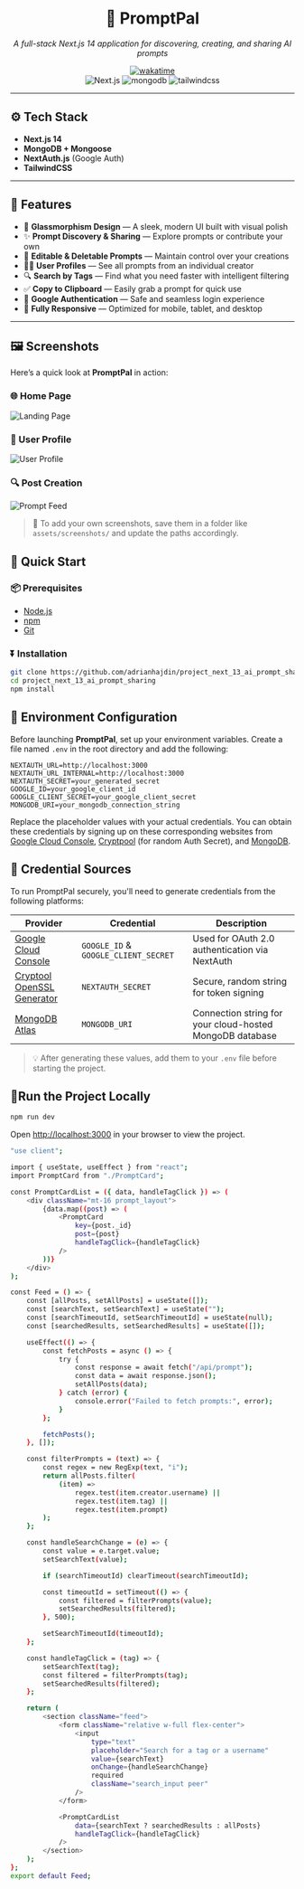 <div align="center">
  <h1>🧠 PromptPal</h1>
  <p><em>A full-stack Next.js 14 application for discovering, creating, and sharing AI prompts</em></p>
  <a href="https://wakatime.com/badge/user/8f8a5854-8346-48b3-a0d4-9835980803aa/project/2b3a7a32-67c8-4f56-b224-4f125f7f9c4b">
    <img src="https://wakatime.com/badge/user/8f8a5854-8346-48b3-a0d4-9835980803aa/project/2b3a7a32-67c8-4f56-b224-4f125f7f9c4b.svg" alt="wakatime">
  </a>

  <div>
    <img src="https://img.shields.io/badge/-Next_JS-black?style=for-the-badge&logoColor=white&logo=nextdotjs&color=000" alt="Next.js" />
    <img src="https://img.shields.io/badge/-Mongodb-black?style=for-the-badge&logoColor=white&logo=mongodb&color=47A248" alt="mongodb" />
    <img src="https://img.shields.io/badge/-Tailwind_CSS-black?style=for-the-badge&logoColor=white&logo=tailwindcss&color=06B6D4" alt="tailwindcss" />
</div>
</div>

---

## ⚙️ Tech Stack

- **Next.js 14**
- **MongoDB + Mongoose**
- **NextAuth.js** (Google Auth)
- **TailwindCSS**

---
## 🔋 Features

- 🌟 **Glassmorphism Design** — A sleek, modern UI built with visual polish
- ✨ **Prompt Discovery & Sharing** — Explore prompts or contribute your own
- 📝 **Editable & Deletable Prompts** — Maintain control over your creations
- 🙍‍♂️ **User Profiles** — See all prompts from an individual creator
- 🔍 **Search by Tags** — Find what you need faster with intelligent filtering
- ✅ **Copy to Clipboard** — Easily grab a prompt for quick use
- 🔐 **Google Authentication** — Safe and seamless login experience
- 📱 **Fully Responsive** — Optimized for mobile, tablet, and desktop

---

## 🖼️ Screenshots

Here’s a quick look at **PromptPal** in action:

### 🌐 Home Page
![Landing Page](./public/assets/screens/home.png)

### 👤 User Profile
![User Profile](./public/assets/screens/profile.png)


### 🔍 Post Creation
![Prompt Feed](./public/assets/screens/create.png)


> 📸 To add your own screenshots, save them in a folder like `assets/screenshots/` and update the paths accordingly.


## 🤸 Quick Start

### 📦 Prerequisites

- [Node.js](https://nodejs.org/en)
- [npm](https://www.npmjs.com/)
- [Git](https://git-scm.com/)

### ⏬ Installation

```bash
git clone https://github.com/adrianhajdin/project_next_13_ai_prompt_sharing.git
cd project_next_13_ai_prompt_sharing
npm install
```

## 🚧 Environment Configuration

Before launching **PromptPal**, set up your environment variables. Create a file named `.env` in the root directory and add the following:

```env
NEXTAUTH_URL=http://localhost:3000
NEXTAUTH_URL_INTERNAL=http://localhost:3000
NEXTAUTH_SECRET=your_generated_secret
GOOGLE_ID=your_google_client_id
GOOGLE_CLIENT_SECRET=your_google_client_secret
MONGODB_URI=your_mongodb_connection_string
```

Replace the placeholder values with your actual credentials. You can obtain these credentials by signing up on these corresponding websites from [Google Cloud Console](https://console.cloud.google.com/welcome?rapt=AEjHL4MBaLLneW6OfAHf_zgms1eWZFw1wdy0_KIC4uh1nEqh2m4ojOvrXNlzJ4h7CZTkpiWgcsoHbUvS-FMdCP7WIkaVlPAeU7cnVR6Y0wJHeLMOtU6KAzA&project=promptopia-385410), [Cryptpool](https://www.cryptool.org/en/cto/openssl) (for random Auth Secret), and [MongoDB](https://www.mongodb.com/).
## 🔐 Credential Sources

To run PromptPal securely, you'll need to generate credentials from the following platforms:

| Provider | Credential | Description |
|----------|------------|-------------|
| [Google Cloud Console](https://console.cloud.google.com/) | `GOOGLE_ID` & `GOOGLE_CLIENT_SECRET` | Used for OAuth 2.0 authentication via NextAuth |
| [Cryptool OpenSSL Generator](https://www.cryptool.org/en/cto/openssl) | `NEXTAUTH_SECRET` | Secure, random string for token signing |
| [MongoDB Atlas](https://www.mongodb.com/cloud/atlas) | `MONGODB_URI` | Connection string for your cloud-hosted MongoDB database |

> 💡 After generating these values, add them to your `.env` file before starting the project.

## 🚀Run the Project Locally

```bash
npm run dev
```

Open [http://localhost:3000](http://localhost:3000) in your browser to view the project.


```bash
"use client";

import { useState, useEffect } from "react";
import PromptCard from "./PromptCard";

const PromptCardList = ({ data, handleTagClick }) => (
    <div className="mt-16 prompt_layout">
        {data.map((post) => (
            <PromptCard
                key={post._id}
                post={post}
                handleTagClick={handleTagClick}
            />
        ))}
    </div>
);

const Feed = () => {
    const [allPosts, setAllPosts] = useState([]);
    const [searchText, setSearchText] = useState("");
    const [searchTimeoutId, setSearchTimeoutId] = useState(null);
    const [searchedResults, setSearchedResults] = useState([]);

    useEffect(() => {
        const fetchPosts = async () => {
            try {
                const response = await fetch("/api/prompt");
                const data = await response.json();
                setAllPosts(data);
            } catch (error) {
                console.error("Failed to fetch prompts:", error);
            }
        };

        fetchPosts();
    }, []);

    const filterPrompts = (text) => {
        const regex = new RegExp(text, "i");
        return allPosts.filter(
            (item) =>
                regex.test(item.creator.username) ||
                regex.test(item.tag) ||
                regex.test(item.prompt)
        );
    };

    const handleSearchChange = (e) => {
        const value = e.target.value;
        setSearchText(value);

        if (searchTimeoutId) clearTimeout(searchTimeoutId);

        const timeoutId = setTimeout(() => {
            const filtered = filterPrompts(value);
            setSearchedResults(filtered);
        }, 500);

        setSearchTimeoutId(timeoutId);
    };

    const handleTagClick = (tag) => {
        setSearchText(tag);
        const filtered = filterPrompts(tag);
        setSearchedResults(filtered);
    };

    return (
        <section className="feed">
            <form className="relative w-full flex-center">
                <input
                    type="text"
                    placeholder="Search for a tag or a username"
                    value={searchText}
                    onChange={handleSearchChange}
                    required
                    className="search_input peer"
                />
            </form>

            <PromptCardList
                data={searchText ? searchedResults : allPosts}
                handleTagClick={handleTagClick}
            />
        </section>
    );
};
export default Feed;

```